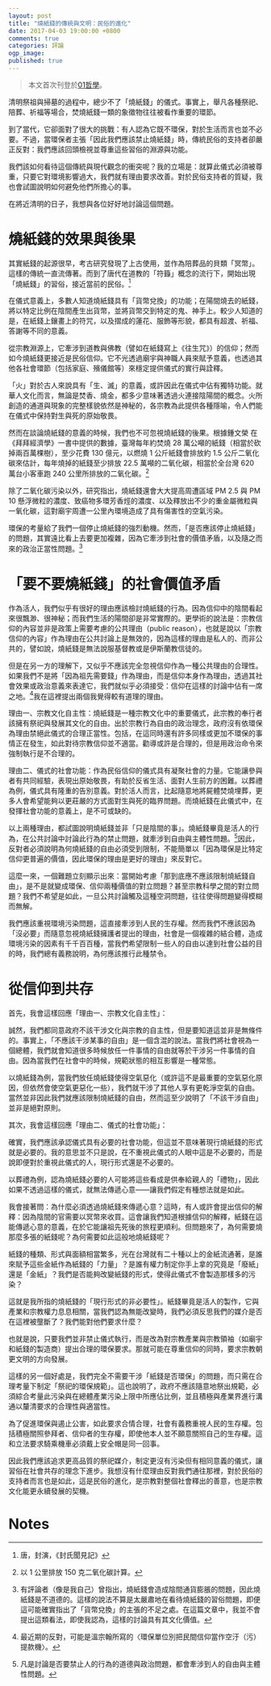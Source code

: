 ```yaml
---
layout: post
title: "燒紙錢的傳統與文明：民俗的進化"
date: 2017-04-03 19:00:00 +0800
comments: true
categories: 評論
ogp_image: 
published: true 
---
```


> 本文首次刊登於[01哲學](http://philosophy.hk01.com/%E6%96%87%E7%AB%A0/82038/%E7%87%92%E7%B4%99%E9%8C%A2%E7%9A%84%E5%82%B3%E7%B5%B1%E8%88%87%E6%96%87%E6%98%8E%EF%BC%9A%E6%B0%91%E4%BF%97%E7%9A%84%E9%80%B2%E5%8C%96)。

清明祭祖與掃墓的過程中，總少不了「燒紙錢」的儀式。事實上，舉凡各種祭祀、陪葬、祈福等場合，焚燒紙錢一類的象徵物往往被看作重要的環節。

到了當代，它卻面對了很大的挑戰：有人認為它既不環保，對於生活而言也並不必要。不過，當環保者主張「因此我們應該禁止燒紙錢」時，傳統民俗的支持者卻嚴正反對：我們應該回頭檢視並尊重這些習俗的淵源與功能。

我們該如何看待這個傳統與現代觀念的衝突呢？我的立場是：就算此儀式必須被尊重，只要它對環境影響過大，我們就有理由要求改善。對於民俗支持者的質疑，我也會試圖說明如何避免他們所擔心的事。

在將近清明的日子，我想與各位好好地討論這個問題。

<!--more-->

# 燒紙錢的效果與後果

其實紙錢的起源很早，考古研究發現了上古使用，並作為陪葬品的貝類「冥幣」。這樣的傳統一直流傳著。而到了唐代在道教的「符籙」概念的流行下，開始出現「燒紙錢」的習俗，接近當前的民俗。[^1]

在儀式意義上，多數人知道燒紙錢具有「貨幣兌換」的功能；在陽間燒去的紙錢，將以特定比例在陰間產生出貨幣，並將貨幣交到特定的鬼、神手上。較少人知道的是，在紙錢上鑲畫上的符咒，以及摺成的蓮花、服飾等形貌，都具有超渡、祈福、答謝等不同的意義。

從宗教淵源上，它牽涉到道教與佛教（譬如在紙錢寫上《往生咒》）的信仰；然而如今燒紙錢更接近是民俗信仰。它不光透過廟宇與神職人員來賦予意義，也透過其他各社會環節（包括家庭、殯儀館等）來穩定提供儀式的實行與詮釋。

「火」對於古人來說具有「生、滅」的意義，或許因此在儀式中佔有獨特功能。就華人文化而言，無論是焚香、燒金，都多少意味著透過火連接陰陽間的概念。火所創造的通道與現象的完整樣貌依然是神秘的，各宗教為此提供各種隱喻，令人們能在儀式中保持對生與死的原始敬畏。

然而在談論燒紙錢的意義的時候，我們也不可忽視燒紙錢的後果。根據鍾文榮 在《拜拜經濟學》一書中提供的數據，臺灣每年約焚燒 28 萬公噸的紙錢（相當於砍掉兩百萬棵樹），至少花費 130 億元，以燃燒 1 公斤紙錢會排放約 1.5 公斤二氧化碳來估計，每年燒掉的紙錢至少排放 22.5 萬噸的二氧化碳，相當於全台灣 620 萬台小客車跑 240 公里所排放的二氧化碳。[^2]

除了二氧化碳污染以外，研究指出，燒紙錢還會大大提高周遭區域 PM 2.5 與 PM 10 懸浮微粒的濃度、致癌物多環芳香烴的濃度、以及釋放出不少的重金屬微粒與一氧化碳，這對廟宇周遭一公里內環境造成了具有傷害性的空氣污染。

環保的考量給了我們一個停止燒紙錢的強烈動機。然而，「是否應該停止燒紙錢」的問題，其實遠比看上去要更加複雜，因為它牽涉到社會的價值矛盾，以及隨之而來的政治正當性問題。[^3]

# 「要不要燒紙錢」的社會價值矛盾

作為活人，我們似乎有很好的理由應該檢討燒紙錢的行為。因為信仰中的陰間看起來很飄渺、很神秘；而我們生活的陽間卻是非常實際的。更學術的說法是：宗教信仰的內容並非是政策上需要考慮的公共理由（public reason），也就是說以「宗教信仰的內容」作為理由在公共討論上是無效的，因為這樣的理由是私人的、而非公共的，譬如說，燒紙錢是無法說服基督教或是伊斯蘭教信徒的。

但是在另一方的理解下，又似乎不應該完全忽視信仰作為一種公共理由的合理性。如果我們不是將「因為祖先需要錢」作為理由，而是信仰本身作為理由，透過其社會效果或政治意義來表達它，我們就似乎必須接受：信仰在這樣的討論中佔有一席之地。[^4]我在這裡提出兩個我覺得較有道理的理由。

理由一、宗教文化自主性：燒紙錢是一種宗教文化中的重要儀式，此宗教的奉行者該擁有祭祀與發展其文化的自由。出於宗教行為自由的政治理念，政府沒有依環保為理由禁絕此儀式的合理正當性。包括，在這同時還有許多同樣或更加不環保的事情正在發生，如此對待宗教信仰並不適當。勸導或許是合理的，但是用政治命令來強制執行是不合理的。

理由二、儀式的社會功能：作為民俗信仰的儀式具有凝聚社會的力量。它能讓參與者有共同經驗，表現出原始敬畏，有助於反省生活、面對人生前方的困難。以葬禮為例，儀式具有隆重的告別意義。對於活人而言，比起隨意地將屍體焚燒埋葬，更多人會希望能夠以更莊嚴的方式面對生與死的臨界問題。而燒紙錢在此儀式中，在發揮社會功能的意義上，是不可或缺的。

以上兩種理由，都試圖說明燒紙錢並非「只是陰間的事」。燒紙錢畢竟是活人的行為，在公共討論中討論此行為的禁止問題，就牽涉到自由與主體性問題。[^5]因此，反對者必須說明為何燒紙錢的自由必須受到限制，不能簡單以「因為環保是比特定信仰更普遍的價值，因此環保的理由是更好的理由」來反對它。

這麼一來，一個難題立刻顯示出來：當開始考慮「那到底應不應該限制燒紙錢自由」，是不是就變成環保、信仰兩種價值的對立問題？甚至宗教科學之間的對立問題？我們不希望是如此，一旦公共討論觸及這種空洞問題，往往使得問題變得模糊而無解。

我們應該重視環境污染問題，這直接牽涉到人民的生存權。然而我們不應該因為「沒必要」而隨意忽視燒紙錢擁護者提出的理由，社會是一個複雜的結合體，造成環境污染的因素有千千百百種，當我們希望限制一些人的自由以達到社會公益的目的時，我們總有義務說明，為何應該推行此種禁令。

# 從信仰到共存

首先，我會這樣回應「理由一、宗教文化自主性」：

誠然，我們都同意政府不該干涉文化與宗教的自主性，但是要知道這並非是無條件的。事實上，「不應該干涉某事的自由」是一個含混的說法。當我們將社會視為一個總體，我們就會知道很多時候放任一件事情的自由就等於干涉另一件事情的自由。因為當我們在社會中的時候，規範狀態的相互影響是一種常態。

以燒紙錢為例，當我們放任燒紙錢使得空氣惡化（或許這不是最重要的空氣惡化原因，但依然會使空氣更惡化一些），我們就干涉了其他人享有更乾淨空氣的自由。當然並非因此我們就應該限制燒紙錢的自由，然而這至少說明了「不該干涉自由」並非是絕對原則。

其次，我會這樣回應「理由二、儀式的社會功能」：

確實，我們應該承認儀式具有必要的社會功能，但這並不意味著現行燒紙錢的形式就是必要的。我的意思並不只是說，在不重視此儀式的人眼中這是不必要的，而是說即便對於重視此儀式的人，現行形式還是不必要的。

以葬禮為例，認為燒紙錢必要的人可能將這些看成是供奉給親人的「禮物」，因此如果不透過這樣的儀式，就無法傳遞心意——讓我們假定有種想法就是如此。

我會接著問：為什麼必須透過燒紙錢來傳遞心意？這時，有人或許會提出信仰的解釋：因為陰間的官需要以冥幣來收買。這會讓我們知道根據信仰的解釋，紙錢在這能傳遞心意的意義，在於它能讓祖先死後的旅程更順利。但問題來了，為何需要燒那麼多張的紙錢呢？為何需要如此這般地燒紙錢呢？

紙錢的種類、形式與面額相當繁多，光在台灣就有二十種以上的金紙流通著，是誰來賦予這些金紙作為紙錢的「力量」？是誰有權力制定你手上拿的究竟是「廢紙」還是「金紙」？我們是否能夠改變紙錢的形式，使得此儀式不會製造那樣多的污染？

這就是我所指的燒紙錢的「現行形式的非必要性」。紙錢畢竟是活人的製作，它與產業和宗教權力息息相關，當我們認為無能改變時，我們必須反思我們的媒介是否在這裡被壟斷了？我們能對他們要求什麼？

也就是說，只要我們並非禁止儀式執行，而是改為對宗教產業與宗教領袖（如廟宇和紙錢的製造商）提出合理的環保要求。那就可能在尊重信仰的同時，要求宗教朝更文明的方向發展。

這樣的另一個好處是，我們完全不需要干涉「紙錢是否環保」的問題，而只需在合理考量下制定「祭祀的環保規範」。這也說明了，政府不應該隨意地祭出規範，必須綜合考量此污染與在總體產業污染上限中所應佔比例，並且積極與產業界進行溝通以釐清要求的合理性與適當性。

為了促進環保與遏止公害，如此要求合情合理，社會有義務重視人民的生存權。包括積極關照參拜者、信仰者的生存權，即使他本人並不願意關照自己的生存權。這和立法要求騎乘機車必須戴上安全帽是同一回事。

因此我們應該追求更高品質的祭祀媒介，制定更沒有污染但有相同意義的儀式，讓習俗在社會共存的理念下進步。我想沒有什麼理由反對我們通往那裡，對於民俗的支持者而言也是如此，這是民俗的進化，是宗教對整個社會釋出的善意，也是宗教文化能更永續發展的契機。

# Notes

[^1]: 唐，封演，《封氏聞見記》

[^2]: 以 1 公里排放 150 克二氧化碳計算。

[^3]: 有評論者（像是我自己）曾指出，燒紙錢會造成陰間通貨膨脹的問題，因此燒紙錢是不道德的。這樣的說法不算是太嚴肅地在看待燒紙錢的習俗問題，即便這可能確實指出了「貨幣兌換」的主張的不足之處。在這篇文章中，我並不會提出這類看法，即使我認為，這樣的討論具有其文化價值。

[^4]: 最近期的反對，可能是溫宗翰所寫的〈環保單位別把民間信仰當作空汙（污）提款機〉。

[^5]: 凡是討論是否要禁止人的行為的道德與政治問題，都會牽涉到人的自由與主體性問題。
